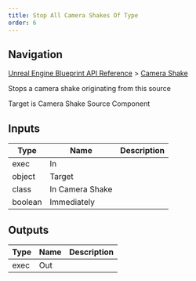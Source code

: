 ```yaml
---
title: Stop All Camera Shakes Of Type
order: 6
---
```

## Navigation

[Unreal Engine Blueprint API Reference](https://dev.epicgames.com/documentation/en-us/unreal-engine/BlueprintAPI) > [Camera Shake](https://dev.epicgames.com/documentation/en-us/unreal-engine/BlueprintAPI/CameraShake)

Stops a camera shake originating from this source

Target is Camera Shake Source Component

## Inputs

| Type | Name | Description |
| --- | --- | --- |
| exec | In |  |
| object | Target |  |
| class | In Camera Shake |  |
| boolean | Immediately |  |

## Outputs

| Type | Name | Description |
| --- | --- | --- |
| exec | Out |  |

